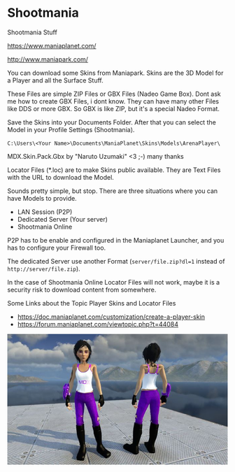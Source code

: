 # Shootmania
Shootmania Stuff

https://www.maniaplanet.com/

http://www.maniapark.com/

You can download some Skins from Maniapark. Skins are the 3D Model for a Player and all the Surface Stuff.

These Files are simple ZIP Files or GBX Files (Nadeo Game Box). Dont ask me how to create GBX Files, i dont know. They can have many other Files like DDS or more GBX. So GBX is like ZIP, but it's a special Nadeo Format.

Save the Skins into your Documents Folder. After that you can select the Model in your Profile Settings (Shootmania).

```
C:\Users\<Your Name>\Documents\ManiaPlanet\Skins\Models\ArenaPlayer\
```

MDX.Skin.Pack.Gbx by "Naruto Uzumaki" <3 ;-) many thanks

Locator Files (*.loc) are to make Skins public available. They are Text Files with the URL to download the Model.

Sounds pretty simple, but stop. There are three situations where you can have Models to provide.

* LAN Session (P2P)
* Dedicated Server (Your server)
* Shootmania Online

P2P has to be enable and configured in the Maniaplanet Launcher, and you has to configure your Firewall too.

The dedicated Server use another Format (`server/file.zip?dl=1` instead of `http://server/file.zip`).

In the case of Shootmania Online Locator Files will not work, maybe it is a security risk to download content from somewhere.

Some Links about the Topic Player Skins and Locator Files

* https://doc.maniaplanet.com/customization/create-a-player-skin
* https://forum.maniaplanet.com/viewtopic.php?t=44084


![Screenshot](./Screenshots/screenshot_small.jpg)
